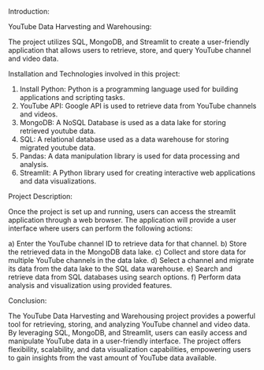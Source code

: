 Introduction:

YouTube Data Harvesting and Warehousing:

The project utilizes SQL, MongoDB, and Streamlit to create a user-friendly application that allows users to retrieve, store, and query YouTube channel and video data.

Installation and Technologies involved in this project:

1) Install Python:
   Python is a programming language used for building applications and scripting tasks.
2) YouTube API:
   Google API is used to retrieve data from YouTube channels and videos.
3) MongoDB:
  A NoSQL Database is used as a data lake for storing retrieved youtube data.
4) SQL:
  A relational database used as a data warehouse for storing migrated youtube data.
5) Pandas:
  A data manipulation library is used for data processing and analysis.
6) Streamlit:
  A Python library used for creating interactive web applications and data visualizations.

Project Description:

Once the project is set up and running, users can access the streamlit application through a web browser. The application will provide a user interface where users can perform the following actions:

a)	Enter the YouTube channel ID to retrieve data for that channel.
b)	Store the retrieved data in the MongoDB data lake.
c)	Collect and store data for multiple YouTube channels in the data lake.
d)	Select a channel and migrate its data from the data lake to the SQL data warehouse.
e)	Search and retrieve data from SQL databases using search options.
f)	Perform data analysis and visualization using provided features.



Conclusion:

The YouTube Data Harvesting and Warehousing project provides a powerful tool for retrieving, storing, and analyzing YouTube channel and video data. By leveraging SQL, MongoDB, and Streamlit, users can easily access and manipulate YouTube data in a user-friendly interface. The project offers flexibility, scalability, and data visualization capabilities, empowering users to gain insights from the vast amount of YouTube data available.

